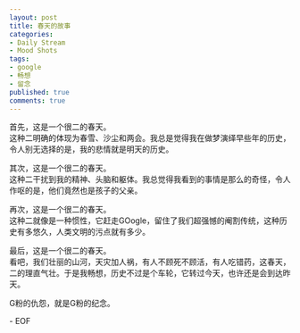 ```yaml
---
layout: post
title: 春天的故事
categories:
- Daily Stream
- Mood Shots
tags:
- google
- 畅想
- 留念
published: true
comments: true
---
```

<p>首先，这是一个很二的春天。<br />
这种二明确的体现为春雪、沙尘和两会。我总是觉得我在做梦演绎早些年的历史，令人别无选择的是，我的悲情就是明天的历史。</p>

<p>其次，这是一个很二的春天。<br />
这种二干扰到我的精神、头脑和躯体。我总觉得我看到的事情是那么的奇怪，令人作呕的是，他们竟然也是孩子的父亲。</p>

<p>再次，这是一个很二的春天。<br />
这种二就像是一种惯性，它赶走GOogle，留住了我们超强憾的阉割传统，这种历史有多悠久，人类文明的污点就有多少。</p>

<p>最后，这是一个很二的春天。<br />
看吧，我们壮丽的山河，天灾加人祸，有人不顾死不顾活，有人吃错药，这春天，二的理直气壮。于是我畅想，历史不过是个车轮，它转过今天，也许还是会到达昨天。</p>

<p>G粉的仇怨，就是G粉的纪念。</p>

<p>- EOF</p>
